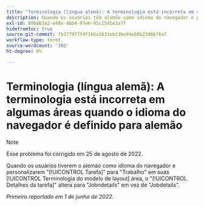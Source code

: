 ```yaml
---
title: "Terminologia (língua alemã): A terminologia está incorreta em algumas áreas quando o idioma do navegador é definido para alemão"
description: Quando os usuários têm alemão como idioma do navegador e personalizam "Tarefa" para "Trabalho" na área Terminologia do modelo de layout, a guia "Detalhes da tarefa" muda para "Detalhes do trabalho" em vez de "Detalhes do trabalho".
exl-id: 89b863a2-e88e-4bb4-97e6-95c15d1e3a7f
hidefromtoc: true
source-git-commit: fb377977f4f166a1631eb33be94a88b23d8676a7
workflow-type: tm+mt
source-wordcount: '102'
ht-degree: 0%

---
```


# Terminologia (língua alemã): A terminologia está incorreta em algumas áreas quando o idioma do navegador é definido para alemão

>[!NOTE]
>
>Esse problema foi corrigido em 25 de agosto de 2022.

Quando os usuários tiverem o alemão como idioma do navegador e personalizarem &quot;[!UICONTROL Tarefa]&quot; para &quot;Trabalho&quot; em suas [!UICONTROL Terminologia do modelo de layout] área, o &quot;[!UICONTROL Detalhes da tarefa]&quot; altera para &quot;Jobndetails&quot; em vez de &quot;Jobdetails&quot;.

_Primeiro reportado em 1 de junho de 2022._
